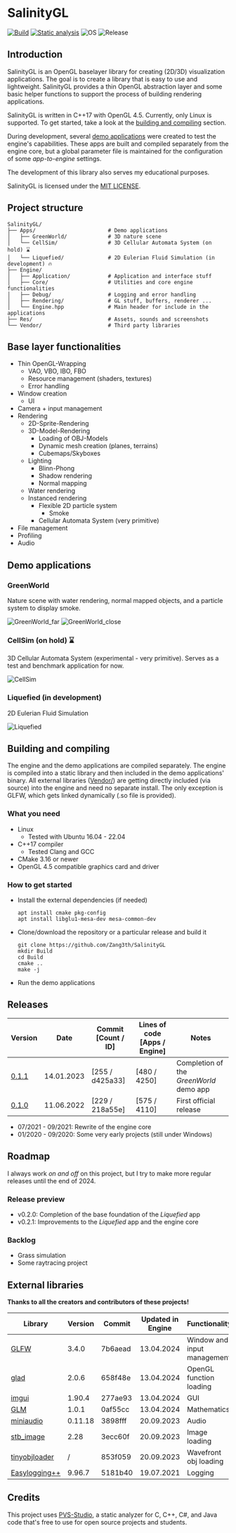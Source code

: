 # SalinityGL

[![Build](https://github.com/Zanget3u/GameEngine/actions/workflows/build.yml/badge.svg)](https://github.com/Zanget3u/GameEngine/actions/workflows/build.yml)
[![Static analysis](https://github.com/Zang3th/GameEngine/actions/workflows/static_analysis.yml/badge.svg)](https://github.com/Zang3th/GameEngine/actions/workflows/static_analysis.yml)
![OS](https://img.shields.io/badge/OS-Linux-blue)
![Release](https://img.shields.io/badge/Release-v0.1.1-blue)

## Introduction

SalinityGL is an OpenGL baselayer library for creating (2D/3D) visualization applications. The goal is to create a library that is easy to use and lightweight. SalinityGL provides a thin OpenGL abstraction layer and some basic helper functions to support the process of building rendering applications.

SalinityGL is written in C++17 with OpenGL 4.5. Currently, only Linux is supported. To get started, take a look at the [building and compiling](https://github.com/Zang3th/GameEngine/tree/master#building-and-compiling) section.

During development, several [demo applications](https://github.com/Zang3th/GameEngine/tree/master#demo-applications) were created to test the engine's capabilities. These apps are built and compiled separately from the engine core, but a global parameter file is maintained for the configuration of some *app-to-engine* settings.

The development of this library also serves my educational purposes.

SalinityGL is licensed under the [MIT LICENSE](https://github.com/Zang3th/GameEngine/blob/master/LICENSE).

## Project structure

    SalinityGL/
    ├── Apps/                       # Demo applications
    │   ├── GreenWorld/             # 3D nature scene
    │   └── CellSim/                # 3D Cellular Automata System (on hold) ⌛
    │   └── Liquefied/              # 2D Eulerian Fluid Simulation (in development) 🔥
    ├── Engine/
    │   ├── Application/            # Application and interface stuff
    │   ├── Core/                   # Utilities and core engine functionalities
    │   ├── Debug/                  # Logging and error handling
    │   ├── Rendering/              # GL stuff, buffers, renderer ...
    │   └── Engine.hpp              # Main header for include in the applications
    ├── Res/                        # Assets, sounds and screenshots
    └── Vendor/                     # Third party libraries

## Base layer functionalities

- Thin OpenGL-Wrapping
  - VAO, VBO, IBO, FBO
  - Resource management (shaders, textures)
  - Error handling
- Window creation
  - UI
- Camera + input management
- Rendering
  - 2D-Sprite-Rendering
  - 3D-Model-Rendering
    - Loading of OBJ-Models
    - Dynamic mesh creation (planes, terrains)
    - Cubemaps/Skyboxes
  - Lighting
    - Blinn-Phong
    - Shadow rendering
    - Normal mapping
  - Water rendering
  - Instanced rendering
    - Flexible 2D particle system
      - Smoke
    - Cellular Automata System (very primitive)
- File management
- Profiling
- Audio

## Demo applications

### GreenWorld

Nature scene with water rendering, normal mapped objects, and a particle system to display smoke.

![GreenWorld_far](Res/Screenshots/GreenWorld/Screenshot_GW_024_far.png)
![GreenWorld_close](Res/Screenshots/GreenWorld/Screenshot_GW_024_near.png)

### CellSim (on hold) ⌛

3D Cellular Automata System (experimental - very primitive). Serves as a test and benchmark application for now.

![CellSim](Res/Screenshots/CellSim/Screenshot_CS_011.png)

### Liquefied (in development)

2D Eulerian Fluid Simulation

![Liquefied](Res/Screenshots/Liquefied/Screenshot_Liq_001.png)

## Building and compiling

The engine and the demo applications are compiled separately. The engine is compiled into a static library and then included in the demo applications' binary. All external libraries ([Vendor/](https://github.com/Zang3th/GameEngine/tree/master/Vendor)) are getting directly included (via source) into the engine and need no separate install. The only exception is GLFW, which gets linked dynamically (.so file is provided).

### What you need

- Linux
  - Tested with Ubuntu 16.04 - 22.04
- C++17 compiler
  - Tested Clang and GCC
- CMake 3.16 or newer
- OpenGL 4.5 compatible graphics card and driver

### How to get started

- Install the external dependencies (if needed)

      apt install cmake pkg-config
      apt install libglu1-mesa-dev mesa-common-dev

- Clone/download the repository or a particular release and build it

      git clone https://github.com/Zang3th/SalinityGL
      mkdir Build
      cd Build
      cmake ..
      make -j

- Run the demo applications

## Releases

| **Version**                                                        | **Date**   | **Commit [Count / ID]** | **Lines of code [Apps / Engine]** | **Notes**                               |
|--------------------------------------------------------------------|------------|-------------------------|-----------------------------------|-----------------------------------------|
| [0.1.1](https://github.com/Zang3th/GameEngine/releases/tag/v0.1.1) | 14.01.2023 | [255 / d425a33]         | [480 / 4250]                      | Completion of the *GreenWorld* demo app |
| [0.1.0](https://github.com/Zang3th/GameEngine/releases/tag/v0.1.0) | 11.06.2022 | [229 / 218a55e]         | [575 / 4110]                      | First official release                  |

- 07/2021 - 09/2021: Rewrite of the engine core
- 01/2020 - 09/2020: Some very early projects (still under Windows)

## Roadmap

I always work *on and off* on this project, but I try to make more regular releases until the end of 2024.

### Release preview

- v0.2.0: Completion of the base foundation of the *Liquefied* app
- v0.2.1: Improvements to the *Liquefied* app and the engine core

### Backlog

- Grass simulation
- Some raytracing project

## External libraries

**Thanks to all the creators and contributors of these projects!**

| **Library**                                                          | **Version** | **Commit** | **Updated in Engine** | **Functionality**           |
|--------------------------------------------------------------------- |-------------|------------|-----------------------|-----------------------------|
| [GLFW](https://github.com/glfw/glfw)                                 | 3.4.0       | 7b6aead    | 13.04.2024            | Window and input management |
| [glad](https://github.com/Dav1dde/glad)                              | 2.0.6       | 658f48e    | 13.04.2024            | OpenGL function loading     |
| [imgui](https://github.com/ocornut/imgui)                            | 1.90.4      | 277ae93    | 13.04.2024            | GUI                         |
| [GLM](https://github.com/g-truc/glm)                                 | 1.0.1       | 0af55cc    | 13.04.2024            | Mathematics                 |
| [miniaudio](https://github.com/mackron/miniaudio)                    | 0.11.18     | 3898fff    | 20.09.2023            | Audio                       |
| [stb_image](https://github.com/nothings/stb/blob/master/stb_image.h) | 2.28        | 3ecc60f    | 20.09.2023            | Image loading               |
| [tinyobjloader](https://github.com/tinyobjloader/tinyobjloader)      | /           | 853f059    | 20.09.2023            | Wavefront obj loading       |
| [Easylogging++](https://github.com/amrayn/easyloggingpp)             | 9.96.7      | 5181b40    | 19.07.2021            | Logging                     |

## Credits

This project uses [PVS-Studio](https://pvs-studio.com/pvs-studio/?utm_source=website&utm_medium=github&utm_campaign=open_source), a static analyzer for C, C++, C#, and Java code that's free to use for open source projects and students.
